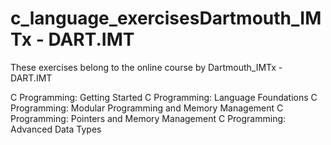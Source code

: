 # c_language_exercisesDartmouth_IMTx - DART.IMT

 These exercises belong to the online course by Dartmouth_IMTx - DART.IMT

 C Programming: Getting Started
 C Programming: Language Foundations
 C Programming: Modular Programming and Memory Management
 C Programming: Pointers and Memory Management
 C Programming: Advanced Data Types
